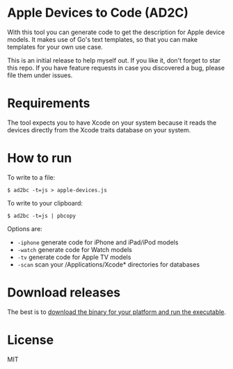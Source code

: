 # Apple Devices to Code (AD2C)
With this tool you can generate code to get the description for Apple device models.
It makes use of Go's text templates, so that you can make templates for your own use case.

This is an initial release to help myself out. 
If you like it, don't forget to star this repo. If you have feature requests in case you discovered a bug,
please file them under issues.

# Requirements #
The tool expects you to have Xcode on your system because it reads the devices directly from
the Xcode traits database on your system.

# How to run #
To write to a file:

`$ ad2bc -t=js > apple-devices.js`

To write to your clipboard:

`$ ad2bc -t=js | pbcopy`

Options are:
- `-iphone` generate code for iPhone and iPad/iPod models
- `-watch` generate code for Watch models
- `-tv` generate code for Apple TV models
- `-scan` scan your /Applications/Xcode* directories for databases

# Download releases #
The best is to [download the binary for your platform and run the executable](https://github.com/jtorvald/ad2c/releases).

# License #
MIT